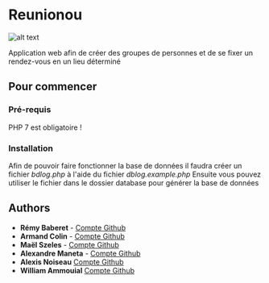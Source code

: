 # Reunionou

![alt text](https://raw.githubusercontent.com/Remy93130/24h-DUT-Info-2018-Reunionou/master/public/img/logo.png "Logo")


Application web afin de créer des groupes de personnes et de se fixer un rendez-vous en un lieu déterminé

## Pour commencer

### Pré-requis

PHP 7 est obligatoire !

### Installation

Afin de pouvoir faire fonctionner la base de données il faudra créer un fichier _bdlog.php_ à l'aide du fichier _dblog.example.php_
Ensuite vous pouvez utiliser le fichier dans le dossier database pour générer la base de données

## Authors

* **Rémy Baberet** - [Compte Github](https://github.com/Remy93130)
* **Armand Colin** - [Compte Github](https://github.com/LinKinoMalandrin)
* **Maël Szeles** - [Compte Github](https://github.com/Eruxe)
* **Alexandre Maneta** - [Compte Github](https://github.com/Recursived)
* **Alexis Noiseau** [Compte Github](https://github.com/Noiseau)
* **William Ammouial** [Compte Github](https://github.com/Remy93130)
